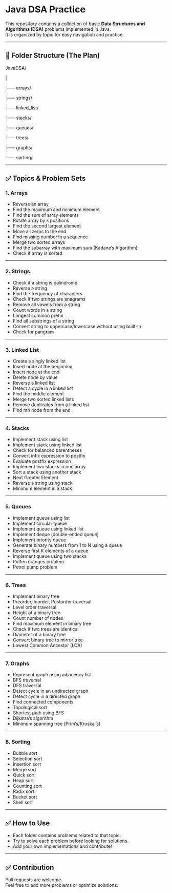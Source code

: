 # Java DSA Practice

This repository contains a collection of basic **Data Structures and Algorithms (DSA)** problems implemented in Java.  
It is organized by topic for easy navigation and practice.

---

## 📂 Folder Structure (The Plan)

JavaDSA/

|

├── arrays/

├── strings/

├── linked_list/

├── stacks/

├── queues/

├── trees/

├── graphs/

└── sorting/


---

## ✅ Topics & Problem Sets

### 1. Arrays
- Reverse an array
- Find the maximum and minimum element
- Find the sum of array elements
- Rotate array by `k` positions
- Find the second largest element
- Move all zeros to the end
- Find missing number in a sequence
- Merge two sorted arrays
- Find the subarray with maximum sum (Kadane’s Algorithm)
- Check if array is sorted

---

### 2. Strings
- Check if a string is palindrome
- Reverse a string
- Find the frequency of characters
- Check if two strings are anagrams
- Remove all vowels from a string
- Count words in a string
- Longest common prefix
- Find all substrings of a string
- Convert string to uppercase/lowercase without using built-in
- Check for pangram

---

### 3. Linked List
- Create a singly linked list
- Insert node at the beginning
- Insert node at the end
- Delete node by value
- Reverse a linked list
- Detect a cycle in a linked list
- Find the middle element
- Merge two sorted linked lists
- Remove duplicates from a linked list
- Find nth node from the end

---

### 4. Stacks
- Implement stack using list
- Implement stack using linked list
- Check for balanced parentheses
- Convert infix expression to postfix
- Evaluate postfix expression
- Implement two stacks in one array
- Sort a stack using another stack
- Next Greater Element
- Reverse a string using stack
- Minimum element in a stack

---

### 5. Queues
- Implement queue using list
- Implement circular queue
- Implement queue using linked list
- Implement deque (double-ended queue)
- Implement priority queue
- Generate binary numbers from 1 to N using a queue
- Reverse first K elements of a queue
- Implement queue using two stacks
- Rotten oranges problem
- Petrol pump problem

---

### 6. Trees
- Implement binary tree
- Preorder, Inorder, Postorder traversal
- Level order traversal
- Height of a binary tree
- Count number of nodes
- Find maximum element in binary tree
- Check if two trees are identical
- Diameter of a binary tree
- Convert binary tree to mirror tree
- Lowest Common Ancestor (LCA)

---

### 7. Graphs
- Represent graph using adjacency list
- BFS traversal
- DFS traversal
- Detect cycle in an undirected graph
- Detect cycle in a directed graph
- Find connected components
- Topological sort
- Shortest path using BFS
- Dijkstra’s algorithm
- Minimum spanning tree (Prim’s/Kruskal’s)

---

### 8. Sorting
- Bubble sort
- Selection sort
- Insertion sort
- Merge sort
- Quick sort
- Heap sort
- Counting sort
- Radix sort
- Bucket sort
- Shell sort

---

## ✅ How to Use
- Each folder contains problems related to that topic.
- Try to solve each problem before looking for solutions.
- Add your own implementations and contribute!

---

## ✅ Contribution
Pull requests are welcome.  
Feel free to add more problems or optimize solutions.
